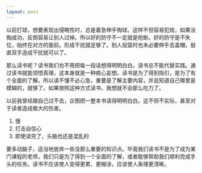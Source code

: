 ```yaml
---
layout: post
---
```


以前打球，想要表现出侵略性时，总是着急伸手掏球。这样不但容易犯规，如果没掏成功，反倒容易让别人过掉。所以好的防守不一定就是抢断。好的防守是不失位，始终在对方的面前。形成干扰就足够了。别人投篮时也未必要伸手去盖帽，挺直双手造成干扰就可以了。

那么读书呢？读书我们也不用把每一段话想得明明白白。读书总不能代替实践。通过读书就能领悟真理，这本身就是一种痴心妄想。读书是为了得到指引，是为了有个全面的了解。所以读不懂不必心急，重要是了解主要内容，并且知道自己哪里是模糊的，就够了。如果按照这种方式读书，我想就不会那么吃力了。

以前我曾经跟自己过不去，企图把一整本书读得明明白白。这不但不实际，甚至对于读者造成极大的伤害。

1. 慢
2. 打击自信心
3. 即使读完了，头脑也还是混乱的

要多动脑子，适当地放弃一些没那么重要的知识点。毕竟我们读书不是为了成为某门课程的老师，我们只是为了得到一个全面的了解，或者能够帮助我们顺利完成手头的任务。读书不应该使人变得更累、更糊涂，应该使人条理更清晰。
